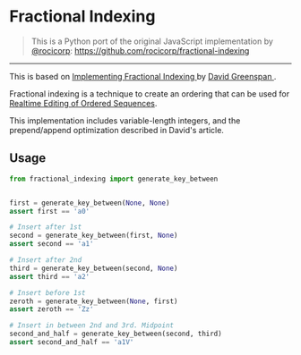 # Fractional Indexing

> This is a Python port of the original JavaScript implementation by [@rocicorp](https://github.com/rocicorp):
> https://github.com/rocicorp/fractional-indexing

---

This is based on [Implementing Fractional Indexing
](https://observablehq.com/@dgreensp/implementing-fractional-indexing) by [David Greenspan
](https://github.com/dgreensp).

Fractional indexing is a technique to create an ordering that can be used for [Realtime Editing of Ordered Sequences](https://www.figma.com/blog/realtime-editing-of-ordered-sequences/).

This implementation includes variable-length integers, and the prepend/append optimization described in David's article.


## Usage

```python
from fractional_indexing import generate_key_between


first = generate_key_between(None, None)
assert first == 'a0'

# Insert after 1st
second = generate_key_between(first, None)
assert second == 'a1'

# Insert after 2nd
third = generate_key_between(second, None)
assert third == 'a2'

# Insert before 1st
zeroth = generate_key_between(None, first)
assert zeroth == 'Zz'

# Insert in between 2nd and 3rd. Midpoint
second_and_half = generate_key_between(second, third)
assert second_and_half == 'a1V'

```
